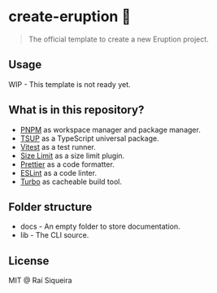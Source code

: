 # create-eruption 🌋

> The official template to create a new Eruption project.

## Usage

WIP - This template is not ready yet.

## What is in this repository?

- [PNPM](https://pnpm.io/workspaces) as workspace manager and package manager.
- [TSUP](https://tsup.egoist.dev/) as a TypeScript universal package.
- [Vitest](https://vitest.dev/) as a test runner.
- [Size Limit](https://github.com/ai/size-limit) as a size limit plugin.
- [Prettier](https://prettier.io/) as a code formatter.
- [ESLint](https://eslint.org/) as a code linter.
- [Turbo](https://turbo.build) as cacheable build tool.

## Folder structure

- docs - An empty folder to store documentation.
- lib - The CLI source.

## License

MIT @ Raí Siqueira
